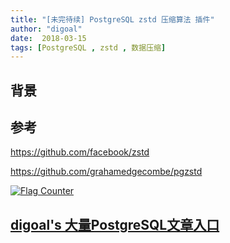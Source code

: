 ```yaml
---
title: "[未完待续] PostgreSQL zstd 压缩算法 插件"
author: "digoal"
date:  2018-03-15
tags: [PostgreSQL , zstd , 数据压缩]
---
```

## 背景            


## 参考
https://github.com/facebook/zstd

https://github.com/grahamedgecombe/pgzstd


  
<a rel="nofollow" href="http://info.flagcounter.com/h9V1"  ><img src="http://s03.flagcounter.com/count/h9V1/bg_FFFFFF/txt_000000/border_CCCCCC/columns_2/maxflags_12/viewers_0/labels_0/pageviews_0/flags_0/"  alt="Flag Counter"  border="0"  ></a>  
  
  
  
  
  
  
## [digoal's 大量PostgreSQL文章入口](https://github.com/digoal/blog/blob/master/README.md "22709685feb7cab07d30f30387f0a9ae")
  
